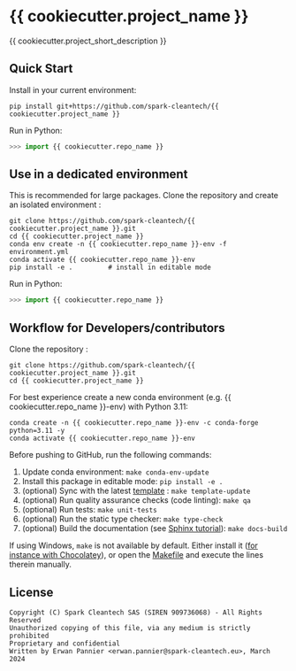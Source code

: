 # {{ cookiecutter.project_name }}

{{ cookiecutter.project_short_description }}

## Quick Start

Install in your current environment:

```
pip install git+https://github.com/spark-cleantech/{{ cookiecutter.project_name }}
```

Run in Python:

```python
>>> import {{ cookiecutter.repo_name }}

```

## Use in a dedicated environment

This is recommended for large packages. Clone the repository and create
an isolated environment :

```
git clone https://github.com/spark-cleantech/{{ cookiecutter.project_name }}.git
cd {{ cookiecutter.project_name }}
conda env create -n {{ cookiecutter.repo_name }}-env -f environment.yml
conda activate {{ cookiecutter.repo_name }}-env
pip install -e .         # install in editable mode
```

Run in Python:

```python
>>> import {{ cookiecutter.repo_name }} 
```

## Workflow for Developers/contributors

Clone the repository :

```
git clone https://github.com/spark-cleantech/{{ cookiecutter.project_name }}.git
cd {{ cookiecutter.project_name }}
```

For best experience create a new conda environment (e.g. {{ cookiecutter.repo_name }}-env) with Python 3.11:

```
conda create -n {{ cookiecutter.repo_name }}-env -c conda-forge python=3.11 -y
conda activate {{ cookiecutter.repo_name }}-env
```

Before pushing to GitHub, run the following commands:

1. Update conda environment: `make conda-env-update`
1. Install this package in editable mode: `pip install -e .`
1. (optional) Sync with the latest [template](https://github.com/spark-cleantech/package-template) : `make template-update`
1. (optional) Run quality assurance checks (code linting): `make qa`
1. (optional) Run tests: `make unit-tests`
1. (optional) Run the static type checker: `make type-check`
1. (optional) Build the documentation (see [Sphinx tutorial](https://www.sphinx-doc.org/en/master/tutorial/)): `make docs-build`

If using Windows, `make` is not available by default. Either install it
([for instance with Chocolatey](https://stackoverflow.com/questions/32127524/how-to-install-and-use-make-in-windows)),
or open the [Makefile](./Makefile) and execute the lines therein manually.

## License

```
Copyright (C) Spark Cleantech SAS (SIREN 909736068) - All Rights Reserved
Unauthorized copying of this file, via any medium is strictly prohibited
Proprietary and confidential
Written by Erwan Pannier <erwan.pannier@spark-cleantech.eu>, March 2024
```
